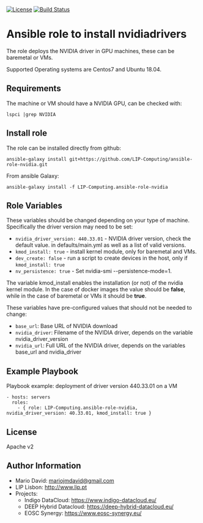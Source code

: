 [![License](http://img.shields.io/:license-apache-blue.svg?style=flat-square)](http://www.apache.org/licenses/LICENSE-2.0.html)
[![Build Status](https://travis-ci.org/LIP-Computing/ansible-role-nvidia.svg?branch=master)](https://travis-ci.org/LIP-Computing/ansible-role-nvidia)

# Ansible role to install nvidiadrivers

The role deploys the NVIDIA driver in GPU machines, these can be
baremetal or VMs.

Supported Operating systems are Centos7 and Ubuntu 18.04.

## Requirements

The machine or VM should have a NVIDIA GPU, can be checked with:

    lspci |grep NVIDIA

## Install role

The role can be installed directly from github:

    ansible-galaxy install git+https://github.com/LIP-Computing/ansible-role-nvidia.git

From ansible Galaxy:

    ansible-galaxy install -f LIP-Computing.ansible-role-nvidia

## Role Variables

These variables should be changed depending on your type of machine.
Specifically the driver version may need to be set:

* `nvidia_driver_version: 440.33.01` -  NVIDIA driver version, check the default value.
in defaults/main.yml as well as a list of valid versions.
* `kmod_install: true` - install kernel module, only for baremetal and VMs.
* `dev_create: false` - run a script to create devices in the host, only if `kmod_install: true`
* `nv_persistence: true` - Set nvidia-smi --persistence-mode=1.

The variable kmod_install enables the installation (or not) of the nvidia
kernel module. In the case of docker images the value should be **false**,
while in the case of baremetal or VMs it should be **true**.

These variables have pre-configured values that should not be needed to change:

* `base_url`: Base URL of NVIDIA download
* `nvidia_driver`: Filename of the NVIDIA driver, depends on the variable nvidia_driver_version
* `nvidia_url`: Full URL of the NVIDIA driver, depends on the variables base_url and nvidia_driver

## Example Playbook

Playbook example: deployment of driver version 440.33.01 on a VM

    - hosts: servers
      roles:
        - { role: LIP-Computing.ansible-role-nvidia, nvidia_driver_version: 40.33.01, kmod_install: true }

## License

Apache v2

## Author Information

* Mario David: <mariojmdavid@gmail.com>
* LIP Lisbon: <http://www.lip.pt>
* Projects:
  * Indigo DataCloud: <https://www.indigo-datacloud.eu/>
  * DEEP Hybrid Datacloud: <https://deep-hybrid-datacloud.eu/>
  * EOSC Synergy: <https://www.eosc-synergy.eu/>
